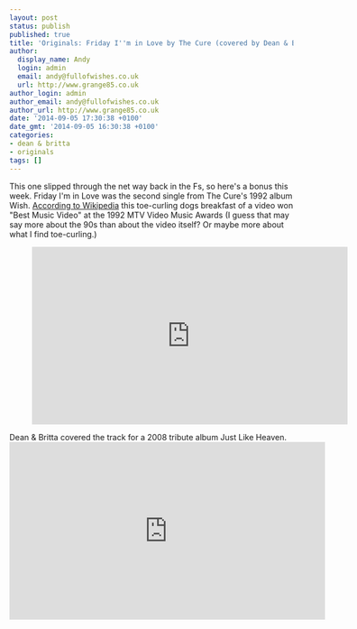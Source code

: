 ```yaml
---
layout: post
status: publish
published: true
title: 'Originals: Friday I''m in Love by The Cure (covered by Dean & Britta)'
author:
  display_name: Andy
  login: admin
  email: andy@fullofwishes.co.uk
  url: http://www.grange85.co.uk
author_login: admin
author_email: andy@fullofwishes.co.uk
author_url: http://www.grange85.co.uk
date: '2014-09-05 17:30:38 +0100'
date_gmt: '2014-09-05 16:30:38 +0100'
categories:
- dean & britta
- originals
tags: []
---
```

<p>This one slipped through the net way back in the Fs, so here's a bonus this week. Friday I'm in Love was the second single from The Cure's 1992 album Wish. <a href="http://en.wikipedia.org/wiki/Friday_I%27m_in_Love">According to Wikipedia</a> this toe-curling dogs breakfast of a video won "Best Music Video" at the 1992 MTV Video Music Awards (I guess that may say more about the 90s than about the video itself? Or maybe more about what I find toe-curling.)</p>
<figure class="caption aligncenter"><iframe width="560" height="315" src="https://www.youtube.com/embed/mGgMZpGYiy8" frameborder="0" allowfullscreen></iframe><figcaption class="caption-text"></figcaption></figure>
<p>Dean & Britta covered the track for a 2008 tribute album Just Like Heaven.<br />
<iframe width="560" height="315" src="https://www.youtube.com/embed/mF12paT1yE4" frameborder="0" allowfullscreen></iframe>
